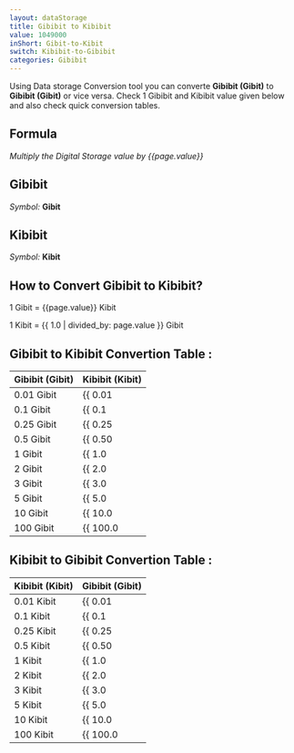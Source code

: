 ```yaml
---
layout: dataStorage
title: Gibibit to Kibibit
value: 1049000
inShort: Gibit-to-Kibit
switch: Kibibit-to-Gibibit
categories: Gibibit
---
```


Using Data storage Conversion tool you can converte **Gibibit (Gibit)** to **Gibibit (Gibit)** or vice versa. Check 1 Gibibit and Kibibit value given below and also check quick conversion tables.

## Formula
*Multiply the Digital Storage value by {{page.value}}*

## Gibibit
*Symbol:* **Gibit**

## Kibibit
*Symbol:* **Kibit**

## How to Convert Gibibit to Kibibit?

1 Gibit = {{page.value}} Kibit

1 Kibit = {{ 1.0 | divided_by: page.value }} Gibit


## Gibibit to Kibibit Convertion Table :

| Gibibit (Gibit) | Kibibit (Kibit) |
| ---- | ---- |
| 0.01 Gibit | {{ 0.01 | times: page.value }} Kibit |
| 0.1 Gibit | {{ 0.1 | times: page.value }} Kibit |
| 0.25 Gibit | {{ 0.25 | times: page.value }} Kibit |
| 0.5 Gibit | {{ 0.50 | times: page.value }} Kibit |
| 1 Gibit | {{ 1.0 | times: page.value }} Kibit |
| 2 Gibit | {{ 2.0 | times: page.value }} Kibit |
| 3 Gibit | {{ 3.0 | times: page.value }} Kibit |
| 5 Gibit | {{ 5.0 | times: page.value }} Kibit |
| 10 Gibit | {{ 10.0 | times: page.value }} Kibit |
| 100 Gibit | {{ 100.0 | times: page.value }} Kibit |

## Kibibit to Gibibit Convertion Table :

| Kibibit (Kibit) | Gibibit (Gibit) |
| ---- | ---- |
| 0.01 Kibit | {{ 0.01 | divided_by: page.value }} Gibit |
| 0.1 Kibit | {{ 0.1 | divided_by: page.value }} Gibit |
| 0.25 Kibit | {{ 0.25 | divided_by: page.value }} Gibit |
| 0.5 Kibit | {{ 0.50 | divided_by: page.value }} Gibit |
| 1 Kibit | {{ 1.0 | divided_by: page.value }} Gibit |
| 2 Kibit | {{ 2.0 | divided_by: page.value }} Gibit |
| 3 Kibit | {{ 3.0 | divided_by: page.value }} Gibit |
| 5 Kibit | {{ 5.0 | divided_by: page.value }} Gibit |
| 10 Kibit | {{ 10.0 | divided_by: page.value }} Gibit |
| 100 Kibit | {{ 100.0 | divided_by: page.value }} Gibit |


<script>
document.getElementById('selectInput')[11].selected = true
document.getElementById('selectOutput')[3].selected = true
</script>

